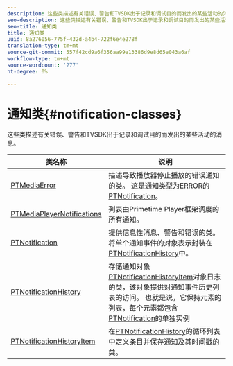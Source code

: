 ```yaml
---
description: 这些类描述有关错误、警告和TVSDK出于记录和调试目的而发出的某些活动的消息。
seo-description: 这些类描述有关错误、警告和TVSDK出于记录和调试目的而发出的某些活动的消息。
seo-title: 通知类
title: 通知类
uuid: 8a276056-775f-432d-a4b4-722f6e4e278f
translation-type: tm+mt
source-git-commit: 557f42cd9a6f356aa99e13386d9e8d65e043a6af
workflow-type: tm+mt
source-wordcount: '277'
ht-degree: 0%

---
```



# 通知类{#notification-classes}

这些类描述有关错误、警告和TVSDK出于记录和调试目的而发出的某些活动的消息。

| **类名称** | **说明** |
|---|---|
| [PTMediaError](https://help.adobe.com/en_US/primetime/api/psdk/appledoc/Classes/PTMediaError.html) | 描述导致播放器停止播放的错误通知的类。 这是通知类型为ERROR的[PTNotification](https://help.adobe.com/en_US/primetime/api/psdk/appledoc/Classes/PTNotification.html)。 |
| [PTMediaPlayerNotifications](https://help.adobe.com/en_US/primetime/api/psdk/appledoc/Classes/PTMediaPlayerNotifications.html) | 列表由Primetime Player框架调度的所有通知。 |
| [PTNotification](https://help.adobe.com/en_US/primetime/api/psdk/appledoc/Classes/PTNotification.html) | 提供信息性消息、警告和错误的类。 将单个通知事件的对象表示封装在[PTNotificationHistory](https://help.adobe.com/en_US/primetime/api/psdk/appledoc/Classes/PTNotificationHistory.html)中。 |
| [PTNotificationHistory](https://help.adobe.com/en_US/primetime/api/psdk/appledoc/Classes/PTNotificationHistory.html) | 存储通知对象[PTNotificationHistoryItem](https://help.adobe.com/en_US/primetime/api/psdk/appledoc/Classes/PTNotificationHistoryItem.html)对象日志的类，该对象提供对通知事件历史列表的访问。 也就是说，它保持元素的列表，每个元素都包含[PTNotification](https://help.adobe.com/en_US/primetime/api/psdk/appledoc/Classes/PTNotification.html)的单独实例 |
| [PTNotificationHistoryItem](https://help.adobe.com/en_US/primetime/api/psdk/appledoc/Classes/PTNotificationHistoryItem.html) | 在[PTNotificationHistory](https://help.adobe.com/en_US/primetime/api/psdk/appledoc/Classes/PTNotificationHistory.html)的循环列表中定义条目并保存通知及其时间戳的类。 |


